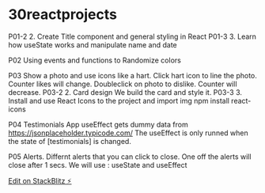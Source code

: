 # 30reactprojects

P01-2 2. Create Title component and general styling in React
P01-3 3. Learn how useState works and manipulate name and date

P02 Using events and functions to Randomize colors

P03 Show a photo and use icons like a hart. Click hart icon to line the photo.
Counter likes will change.
Doubleclick on photo to dislike. Counter will decrease.
P03-2 2. Card design We build the card and style it.
P03-3 3. Install and use React Icons to the project and import img
npm install react-icons

P04 Testimonials App useEffect gets dummy data from https://jsonplaceholder.typicode.com/
The useEffect is only runned when the state of [testimonials] is changed.

P05 Alerts.
Differnt alerts that you can click to close. One off the alerts will close after 1 secs.
We will use : useState and useEffect

[Edit on StackBlitz ⚡️](https://stackblitz.com/edit/stackblitz-starters-d4lkns)

